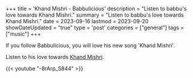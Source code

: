 +++
title = 'Khand Mishri - Babbulicious'
description = "Listen to babbu's love towards Khand Mishri."
summary = "Listen to babbu's love towards Khand Mishri."
date = 2023-09-16
lastmod = 2023-09-20
showDateUpdated = "true"
type = 'post'
categories = ["general"]
tags = ["music"]
+++

If you follow Babbulicious, you will love his new song 'Khand Mishri'.

Listen to his love towards [Khand Mishri](https://www.youtube.com/watch?v=-8rArp_S844).

{{< youtube "-8rArp_S844" >}}